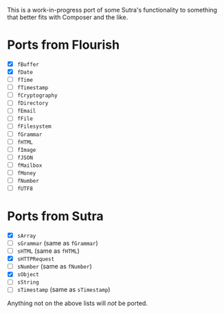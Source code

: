 This is a work-in-progress port of some Sutra's functionality to something that better fits with Composer and the like.

# Ports from Flourish

- [X] `fBuffer`
- [x] `fDate`
- [ ] `fTime`
- [ ] `fTimestamp`
- [ ] `fCryptography`
- [ ] `fDirectory`
- [ ] `fEmail`
- [ ] `fFile`
- [ ] `fFilesystem`
- [ ] `fGrammar`
- [ ] `fHTML`
- [ ] `fImage`
- [ ] `fJSON`
- [ ] `fMailbox`
- [ ] `fMoney`
- [ ] `fNumber`
- [ ] `fUTF8`

# Ports from Sutra

- [x] `sArray`
- [ ] `sGrammar` (same as `fGrammar`)
- [ ] `sHTML` (same as `fHTML`)
- [X] `sHTTPRequest` 
- [ ] `sNumber` (same as `fNumber`)
- [x] `sObject`
- [ ] `sString`
- [ ] `sTimestamp` (same as `sTimestamp`)

Anything not on the above lists will *not* be ported.

